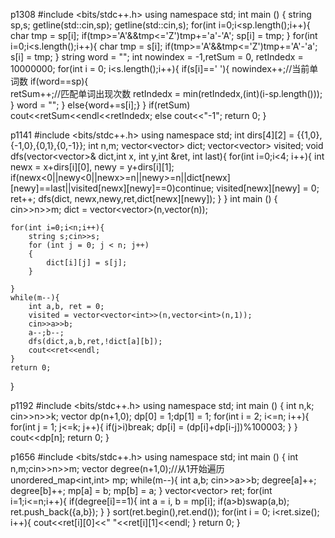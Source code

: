p1308
#include <bits/stdc++.h>
using namespace std;
int main () {
	string sp,s;
    getline(std::cin,sp);
    getline(std::cin,s);
    for(int i=0;i<sp.length();i++){
        char tmp = sp[i];
        if(tmp>='A'&&tmp<='Z')tmp+='a'-'A';
        sp[i] = tmp;
    }
    for(int i=0;i<s.length();i++){
        char tmp = s[i];
        if(tmp>='A'&&tmp<='Z')tmp+='A'-'a';
        s[i] = tmp;
    }
    string word = "";
    int nowindex = -1,retSum = 0, retIndedx = 10000000;
    for(int i = 0; i<s.length();i++){
        if(s[i]==' '){
            nowindex++;//当前单词数
            if(word==sp){      
                retSum++;//匹配单词出现次数
                retIndedx = min(retIndedx,(int)(i-sp.length()));
            }
            word = "";
        }
        else{word+=s[i];}
    }
    if(retSum)
        cout<<retSum<<endl<<retIndedx;
    else cout<<"-1";
	return 0;
}


p1141
#include <bits/stdc++.h>
using namespace std;
int dirs[4][2] = {{1,0},{-1,0},{0,1},{0,-1}};
int n,m;
vector<vector<int>> dict;
vector<vector<int>> visited;
void dfs(vector<vector<int>>& dict,int x, int y,int &ret, int last){
    for(int i=0;i<4; i++){
        int newx = x+dirs[i][0], newy = y+dirs[i][1];
        if(newx<0||newy<0||newx>=n||newy>=n||dict[newx][newy]==last||visited[newx][newy]==0)continue;
        visited[newx][newy] = 0;
        ret++;
        dfs(dict, newx,newy,ret,dict[newx][newy]);
    }
}
int main () {
	cin>>n>>m;
    dict = vector<vector<int>>(n,vector<int>(n));
    
    for(int i=0;i<n;i++){
        string s;cin>>s;
        for (int j = 0; j < n; j++)
        {
            dict[i][j] = s[j];
        }
        
    }
    while(m--){
        int a,b, ret = 0;
        visited = vector<vector<int>>(n,vector<int>(n,1));
        cin>>a>>b;
        a--;b--;
        dfs(dict,a,b,ret,!dict[a][b]);
        cout<<ret<<endl;
    }
	return 0;
}


p1192
#include <bits/stdc++.h>
using namespace std;
int main () {
	int n,k;
    cin>>n>>k;
    vector<int> dp(n+1,0);
    dp[0] = 1;dp[1] = 1;
    for(int i = 2; i<=n; i++){
        for(int j = 1; j<=k; j++){
            if(j>i)break;
            dp[i] = (dp[i]+dp[i-j])%100003;
        }
    }
    cout<<dp[n];
	return 0;
}



p1656
#include <bits/stdc++.h>
using namespace std;
int main () {
	int n,m;cin>>n>>m;
    vector<int> degree(n+1,0);//从1开始遍历
    unordered_map<int,int> mp;
    while(m--){
        int a,b;
        cin>>a>>b;
        degree[a]++;
        degree[b]++;
        mp[a] = b;
        mp[b] = a;
    }
    vector<vector<int>> ret;
    for(int i=1;i<=n;i++){
        if(degree[i]==1){
            int a = i, b = mp[i];
            if(a>b)swap(a,b);
            ret.push_back({a,b});
        }
    }
    sort(ret.begin(),ret.end());
    for(int i = 0; i<ret.size(); i++){
        cout<<ret[i][0]<<" "<<ret[i][1]<<endl;
    }
	return 0;
}